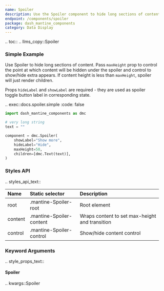 ```yaml
---
name: Spoiler
description: Use the Spoiler component to hide long sections of content.
endpoint: /components/spoiler
package: dash_mantine_components
category: Data Display
---
```


.. toc::
.. llms_copy::Spoiler

### Simple Example

Use Spoiler to hide long sections of content. Pass `maxHeight` prop to control the point at which content will be
hidden under the spoiler and control to show/hide extra appears. If content height is less than `maxHeight`, spoiler
will just render children.

Props `hideLabel` and `showLabel` are required - they are used as spoiler toggle button label in corresponding state.

.. exec::docs.spoiler.simple
    :code: false

```python
import dash_mantine_components as dmc

# very long string
text = ""

component = dmc.Spoiler(
    showLabel="Show more",
    hideLabel="Hide",
    maxHeight=50,
    children=[dmc.Text(text)],
)
```

### Styles API

.. styles_api_text::

| Name    | Static selector          | Description                                    |
|:--------|:-------------------------|:-----------------------------------------------|
| root    | .mantine-Spoiler-root    | Root element                                   |
| content | .mantine-Spoiler-content | Wraps content to set max-height and transition |
| control | .mantine-Spoiler-control | Show/hide content control                      |


### Keyword Arguments
.. style_props_text::

#### Spoiler

.. kwargs::Spoiler
